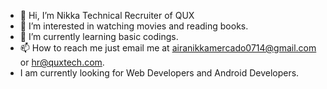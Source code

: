 - 👋 Hi, I’m Nikka Technical Recruiter of QUX 
- 👀 I’m interested in watching movies and reading books.
- 🌱 I’m currently learning basic codings.
- 📫 How to reach me just email me at airanikkamercado0714@gmail.com or hr@quxtech.com.
- I am currently looking for Web Developers and Android Developers.

<!---
Nikka07/Nikka07 is a ✨ special ✨ repository because its `README.md` (this file) appears on your GitHub profile.
You can click the Preview link to take a look at your changes.
--->
